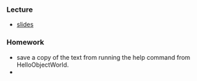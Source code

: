 ### Lecture
* [slides](https://github.com/mschober/eca201/wiki)


### Homework
* save a copy of the text from running the help command from HelloObjectWorld.
* 
